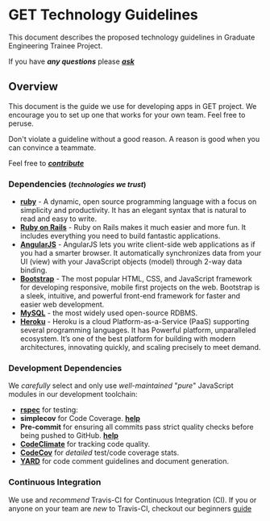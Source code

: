 # GET Technology Guidelines

This document describes the proposed technology guidelines in Graduate Engineering Trainee Project.

If you have ***any questions*** please
[***ask***](https://github.com/dwyl/get-technology/issues)

## Overview
This document is the guide we use for developing apps in GET project. We encourage you to set up one that works for your own team. Feel free to peruse.

Don't violate a guideline without a good reason. A reason is good when you can convince a teammate.

Feel free to [***contribute***](https://guides.github.com/activities/contributing-to-open-source/#contributing)

### Dependencies <small>(*technologies we trust*)</small>

+ [**ruby**](https://www.ruby-lang.org/en/) - A dynamic, open source programming language with a focus on simplicity and productivity. It has an elegant syntax that is natural to read and easy to write.
+ [**Ruby on Rails**](https://www.ruby-lang.org/en/) - Ruby on Rails makes it much easier and more fun. It includes everything you need to build fantastic applications.
+ [**AngularJS**](https://angularjs.org/) - AngularJS lets you write client-side web applications as if you had a smarter browser. It automatically synchronizes data from your UI (view) with your JavaScript objects (model) through 2-way data binding.
+ [**Bootstrap**](http://getbootstrap.com) - The most popular HTML, CSS, and JavaScript framework for developing responsive, mobile first projects on the web. Bootstrap is a sleek, intuitive, and powerful front-end framework for faster and easier web development.
+ [**MySQL**](http://www.mysql.com/) - the most widely used open-source RDBMS.
+ [**Heroku**](http://www.heroku.com) - Heroku is a cloud Platform-as-a-Service (PaaS) supporting several programming languages. It has Powerful platform, unparalleled ecosystem. It’s one of the best platform for building with modern architectures, innovating quickly, and scaling precisely to meet demand.


### Development Dependencies

We *carefully* select and only use *well-maintained* "*pure*" JavaScript modules
in our development toolchain:

+ [**rspec**](http://rspec.info) for testing: 
+ **simplecov** for Code Coverage. [**help**](https://github.com/gbohra/get-technology/blob/master/learn-simplecov/)
+ **Pre-commit** for ensuring all commits pass strict quality checks before being pushed to GitHub. [**help**](https://github.com/gbohra/get-technology/blob/master/learn-pre-commit/)
+ [**CodeClimate**](https://codeclimate.com/) for tracking code quality.
+ [**CodeCov**](https://codecov.io/) for *detailed* test/code coverage stats.
+ [**YARD**](http://www.rubydoc.info/gems/yard/file/docs/GettingStarted.md) for code comment guidelines and document generation.

### Continuous Integration

We use and *recommend* Travis-CI for Continuous Integration (CI).
If you or anyone on your team are *new* to Travis-CI,
checkout our beginners [guide](https://github.com/gbohra/get-technology/tree/master/travis)
<br />
<br />
